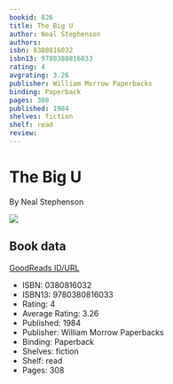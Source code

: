 ```yaml
---
bookid: 826
title: The Big U
author: Neal Stephenson
authors: 
isbn: 0380816032
isbn13: 9780380816033
rating: 4
avgrating: 3.26
publisher: William Morrow Paperbacks
binding: Paperback
pages: 308
published: 1984
shelves: fiction
shelf: read
review: 
---
```


# The Big U

By Neal Stephenson

![](https://i.gr-assets.com/images/S/compressed.photo.goodreads.com/books/1407709321l/826.jpg)

## Book data

[GoodReads ID/URL](https://www.goodreads.com/book/show/826)

- ISBN: 0380816032
- ISBN13: 9780380816033
- Rating: 4
- Average Rating: 3.26
- Published: 1984
- Publisher: William Morrow Paperbacks
- Binding: Paperback
- Shelves: fiction
- Shelf: read
- Pages: 308

